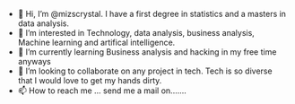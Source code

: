 - 👋 Hi, I’m @mizscrystal. I have a first degree in statistics and a masters in data analysis.
- 👀 I’m interested in Technology, data analysis, business analysis, Machine learning and artifical intelligence.
- 🌱 I’m currently learning Business analysis and hacking in my free time anyways
- 💞️ I’m looking to collaborate on any project in tech. Tech is so diverse that I would love to get my hands dirty.
- 📫 How to reach me ... send me a mail on.......

<!---
mizscrystal/mizscrystal is a ✨ special ✨ repository because its `README.md` (this file) appears on your GitHub profile.
You can click the Preview link to take a look at your changes.
--->
